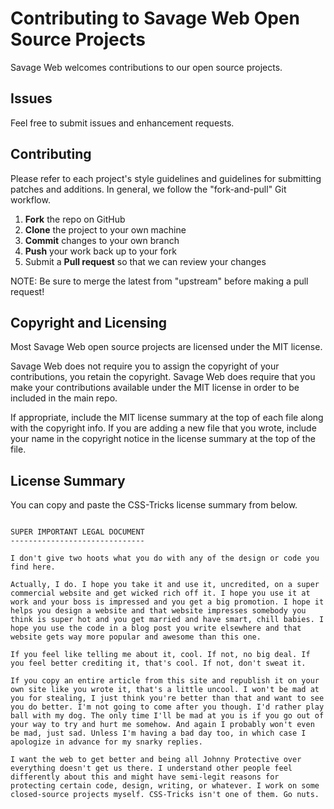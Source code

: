 # Contributing to Savage Web Open Source Projects

Savage Web welcomes contributions to our open source projects.

## Issues

Feel free to submit issues and enhancement requests.

## Contributing

Please refer to each project's style guidelines and guidelines for submitting patches and additions. In general, we follow the "fork-and-pull" Git workflow.

1.  **Fork** the repo on GitHub
2.  **Clone** the project to your own machine
3.  **Commit** changes to your own branch
4.  **Push** your work back up to your fork
5.  Submit a **Pull request** so that we can review your changes

NOTE: Be sure to merge the latest from "upstream" before making a pull request!

## Copyright and Licensing

Most Savage Web open source projects are licensed under the MIT license.

Savage Web does not require you to assign the copyright of your contributions, you retain the copyright. Savage Web does require that you make your contributions available under the MIT license in order to be included in the main repo.

If appropriate, include the MIT license summary at the top of each file along with the copyright info. If you are adding a new file that you wrote, include your name in the copyright notice in the license summary at the top of the file.

## License Summary

You can copy and paste the CSS-Tricks license summary from below.

```

SUPER IMPORTANT LEGAL DOCUMENT
------------------------------

I don't give two hoots what you do with any of the design or code you find here.

Actually, I do. I hope you take it and use it, uncredited, on a super commercial website and get wicked rich off it. I hope you use it at work and your boss is impressed and you get a big promotion. I hope it helps you design a website and that website impresses somebody you think is super hot and you get married and have smart, chill babies. I hope you use the code in a blog post you write elsewhere and that website gets way more popular and awesome than this one.

If you feel like telling me about it, cool. If not, no big deal. If you feel better crediting it, that's cool. If not, don't sweat it.

If you copy an entire article from this site and republish it on your own site like you wrote it, that's a little uncool. I won't be mad at you for stealing, I just think you're better than that and want to see you do better. I'm not going to come after you though. I'd rather play ball with my dog. The only time I'll be mad at you is if you go out of your way to try and hurt me somehow. And again I probably won't even be mad, just sad. Unless I'm having a bad day too, in which case I apologize in advance for my snarky replies.

I want the web to get better and being all Johnny Protective over everything doesn't get us there. I understand other people feel differently about this and might have semi-legit reasons for protecting certain code, design, writing, or whatever. I work on some closed-source projects myself. CSS-Tricks isn't one of them. Go nuts.

```
